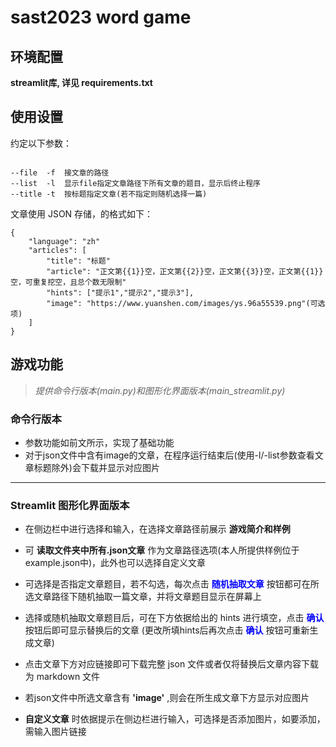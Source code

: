# sast2023 word game

## 环境配置

**streamlit库, 详见 requirements.txt**

## 使用设置

约定以下参数：

```

--file  -f  接文章的路径
--list  -l  显示file指定文章路径下所有文章的题目，显示后终止程序
--title -t  按标题指定文章(若不指定则随机选择一篇)

```

文章使用 JSON 存储，的格式如下：
```
{
    "language": "zh"
    "articles": [
        "title": "标题"
        "article": "正文第{{1}}空，正文第{{2}}空，正文第{{3}}空，正文第{{1}}空，可重复挖空，且总个数无限制"
        "hints": ["提示1","提示2","提示3"],
        "image": "https://www.yuanshen.com/images/ys.96a55539.png"(可选项)
    ]
}
```

## 游戏功能

> *提供命令行版本(main.py)和图形化界面版本(main_streamlit.py)*

### 命令行版本
+ 参数功能如前文所示，实现了基础功能
+ 对于json文件中含有image的文章，在程序运行结束后(使用-l/-list参数查看文章标题除外)会下载并显示对应图片

---

### Streamlit 图形化界面版本
+ 在侧边栏中进行选择和输入，在选择文章路径前展示 **游戏简介和样例**
+ 可 **读取文件夹中所有.json文章** 作为文章路径选项(本人所提供样例位于example.json中)，此外也可以选择自定义文章
+ 可选择是否指定文章题目，若不勾选，每次点击 <font color=#0000FF> **随机抽取文章** </font>按钮都可在所选文章路径下随机抽取一篇文章，并将文章题目显示在屏幕上
+ 选择或随机抽取文章题目后，可在下方依据给出的 hints 进行填空，点击 <font color=#0000FF>**确认**</font> 按钮后即可显示替换后的文章 (更改所填hints后再次点击 <font color=#0000FF>**确认**</font> 按钮可重新生成文章)
+ 点击文章下方对应链接即可下载完整 json 文件或者仅将替换后文章内容下载为 markdown 文件
+ 若json文件中所选文章含有 **'image'** ,则会在所生成文章下方显示对应图片 

+ **自定义文章** 时依据提示在侧边栏进行输入，可选择是否添加图片，如要添加，需输入图片链接